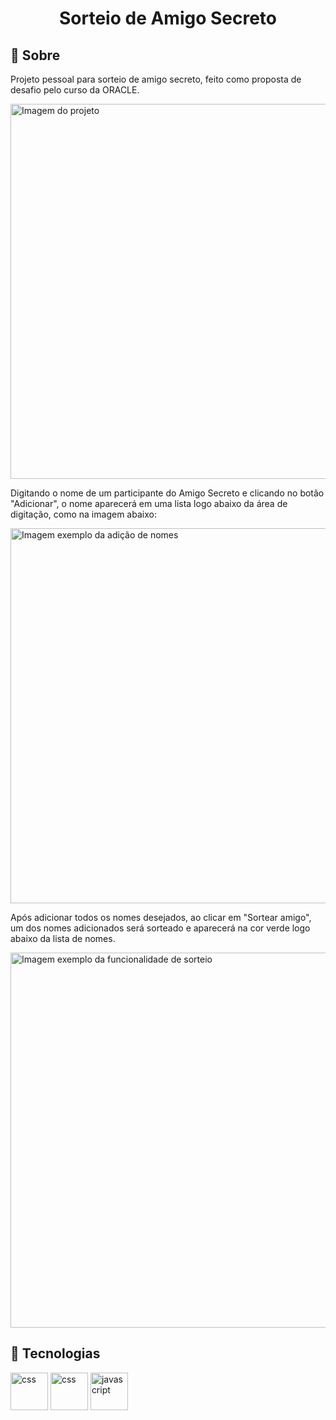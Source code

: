 <h1 align='center'>Sorteio de Amigo Secreto</h1>

 ## :pencil: Sobre
 <div>
  <p> Projeto pessoal para sorteio de amigo secreto, feito como proposta de desafio pelo curso da ORACLE.</p>
  <img src="https://github.com/user-attachments/assets/5483023d-cef5-4515-b7e2-7d6f7c87672e" alt="Imagem do projeto" width="600">
  <p> Digitando o nome de um participante do Amigo Secreto e clicando no botão "Adicionar", o nome aparecerá em uma lista logo abaixo da área de digitação, como na imagem abaixo: </p>
  <img src="https://github.com/user-attachments/assets/a0daab28-9799-4c36-b7c2-85dad02975e7" alt="Imagem exemplo da adição de nomes" width="600">
  <p>Após adicionar todos os nomes desejados, ao clicar em "Sortear amigo", um dos nomes adicionados será sorteado e aparecerá na cor verde logo abaixo da lista de nomes.</p>
  <img src="https://github.com/user-attachments/assets/58839abf-e3a6-4746-b7b9-4550bf835b3e" alt="Imagem exemplo da funcionalidade de sorteio" width="600">
 </div>

 ## :rocket: Tecnologias
<div>
  <img src="https://github.com/user-attachments/assets/ad7dc4b9-aa49-4443-a021-3fa962ae32f5" alt="css" width="60">
  <img src="https://github.com/user-attachments/assets/19a7c354-e31a-4db6-92b4-90f77e7a689b" alt="css" width="60">
  <img src="https://github.com/user-attachments/assets/bc779ca3-778a-4b39-b179-93e3c21e1bf8" alt="javascript" width="60">
</div>
